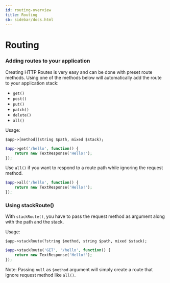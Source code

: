 ```yaml
---
id: routing-overview
title: Routing
sb: sidebar/docs.html
---
```


# Routing

### Adding routes to your application

Creating HTTP Routes is very easy and can be done with preset route methods. Using one of the methods below will automatically add the route to your application stack:

 - ```get()```
 - ```post()```
 - ```put()```
 - ```patch()```
 - ```delete()```
 - ```all()```
 
Usage:

``$app->[method](string $path, mixed $stack);``

```php
$app->get('/hello', function() {
    return new TextResponse('Hello!');
});
```

Use ``all()`` if you want to respond to a route path while ignoring the request method.

```php
$app->all('/hello', function() {
    return new TextResponse('Hello!');
});
```

### Using stackRoute()

With ``stackRoute()``, you have to pass the request method as argument along with the path and the stack.

Usage:

``$app->stackRoute(?string $method, string $path, mixed $stack);``

```php
$app->stackRoute('GET', '/hello', function() {
    return new TextResponse('Hello!');
});
```

Note: Passing ``null`` as ``$method`` argument will simply create a route that ignore request method like ``all()``.

